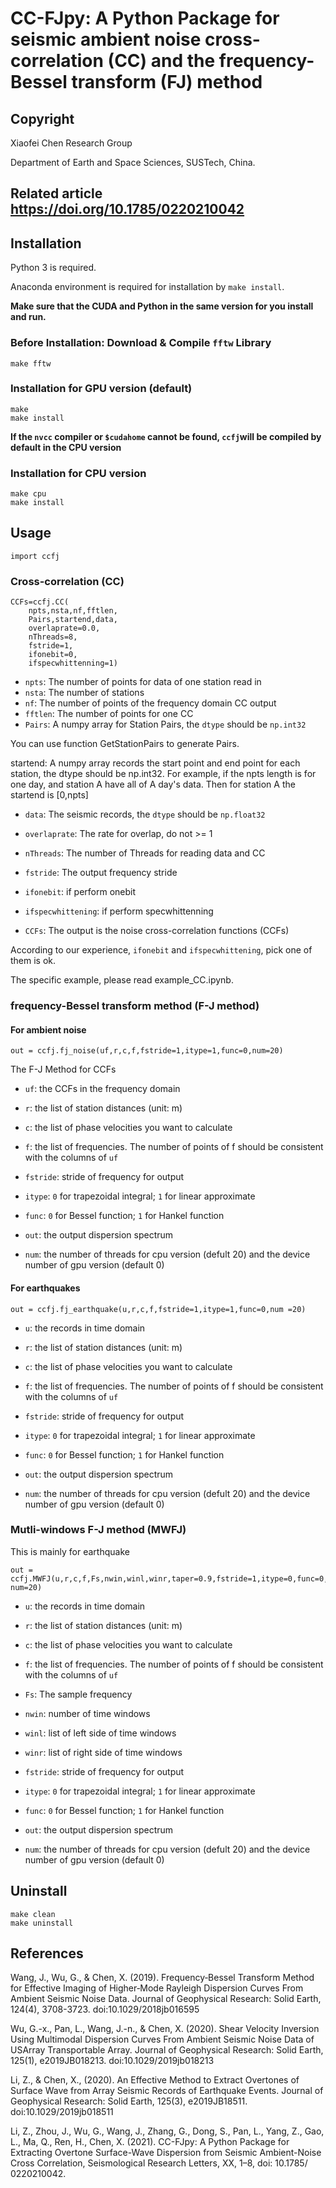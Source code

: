 # CC-FJpy: A Python Package for seismic ambient noise cross-correlation (CC) and the frequency-Bessel transform (FJ)  method

## Copyright

Xiaofei Chen Research Group

Department of Earth and Space Sciences, SUSTech, China.

## Related article https://doi.org/10.1785/0220210042

## Installation

Python 3 is required.

Anaconda environment is required for installation by `make install`.

**Make sure that the CUDA and Python in the same version for you install and run.**



### Before Installation: Download & Compile `fftw` Library

```
make fftw
```

### Installation for GPU version (default)

```
make
make install
```

**If the `nvcc` compiler or `$cudahome` cannot be found, `ccfj`will be compiled by default in the CPU version**

### Installation for CPU version

```
make cpu
make install
```


## Usage

```
import ccfj
```

### Cross-correlation (CC)


```
CCFs=ccfj.CC(
    npts,nsta,nf,fftlen,
    Pairs,startend,data,
    overlaprate=0.0,
    nThreads=8,
    fstride=1,
    ifonebit=0,
    ifspecwhittenning=1)
```

- `npts`: The number of points for data of one station read in
- `nsta`: The number of stations
- `nf`: The number of points of the frequency domain CC output
- `fftlen`: The number of points for one CC
- `Pairs`: A numpy array for Station Pairs, the `dtype` should be `np.int32`

You can use function GetStationPairs to generate Pairs.

startend: A numpy array records the start point and end point for each station, the dtype should be np.int32. For example, if the npts length is for one day, and station A have all of A day's data. Then for station A the startend is [0,npts]

- `data`: The seismic records, the `dtype` should be `np.float32`
- `overlaprate`: The rate for overlap, do not >= 1

- `nThreads`: The number of Threads for reading data and CC

- `fstride`: The output frequency stride

- `ifonebit`: if perform onebit

- `ifspecwhittening`: if perform specwhittenning

- `CCFs`: The output is the noise cross-correlation functions (CCFs)

According to our experience, `ifonebit` and `ifspecwhittening`, pick one of them is ok.


The specific example, please read example_CC.ipynb.

### frequency-Bessel transform method (F-J method)
#### For ambient noise 

```
out = ccfj.fj_noise(uf,r,c,f,fstride=1,itype=1,func=0,num=20)
```

The F-J Method for CCFs

- `uf`: the CCFs in the frequency domain

- `r`: the list of station distances (unit: m)

- `c`: the list of phase velocities you want to calculate

- `f`: the list of frequencies. The number of points of f should be consistent with the columns of `uf`

- `fstride`: stride of frequency for output

- `itype`: `0` for trapezoidal integral; `1` for linear approximate

- `func`: `0` for Bessel function; `1` for Hankel function

- `out`: the output dispersion spectrum

- `num`: the number of threads for cpu version (defult 20) and the device number of gpu version (default 0)


#### For earthquakes

```
out = ccfj.fj_earthquake(u,r,c,f,fstride=1,itype=1,func=0,num =20)
```


- `u`: the records in time domain

- `r`: the list of station distances (unit: m)

- `c`: the list of phase velocities you want to calculate

- `f`: the list of frequencies. The number of points of f should be consistent with the columns of `uf`

- `fstride`: stride of frequency for output

- `itype`: `0` for trapezoidal integral; `1` for linear approximate

- `func`: `0` for Bessel function; `1` for Hankel function

- `out`: the output dispersion spectrum

- `num`: the number of threads for cpu version (defult 20) and the device number of gpu version (default 0)

### Mutli-windows F-J method (MWFJ)

This is mainly for earthquake

```
out = ccfj.MWFJ(u,r,c,f,Fs,nwin,winl,winr,taper=0.9,fstride=1,itype=0,func=0, num=20)
```

- `u`: the records in time domain

- `r`: the list of station distances (unit: m)

- `c`: the list of phase velocities you want to calculate

- `f`: the list of frequencies. The number of points of f should be consistent with the columns of `uf`

- `Fs`: The sample frequency

- `nwin`: number of time windows

- `winl`: list of left side of time windows

- `winr`: list of right side of time windows

- `fstride`: stride of frequency for output

- `itype`: `0` for trapezoidal integral; `1` for linear approximate

- `func`: `0` for Bessel function; `1` for Hankel function

- `out`: the output dispersion spectrum

- `num`: the number of threads for cpu version (defult 20) and the device number of gpu version (default 0)


## Uninstall

```
make clean
make uninstall
```
## References
Wang, J., Wu, G., & Chen, X. (2019). Frequency‐Bessel Transform Method for Effective Imaging of Higher‐Mode Rayleigh Dispersion Curves From Ambient Seismic Noise Data. Journal of Geophysical Research: Solid Earth, 124(4), 3708-3723. doi:10.1029/2018jb016595

Wu, G.-x., Pan, L., Wang, J.-n., & Chen, X. (2020). Shear Velocity Inversion Using Multimodal Dispersion Curves From Ambient Seismic Noise Data of USArray Transportable Array. Journal of Geophysical Research: Solid Earth, 125(1), e2019JB018213. doi:10.1029/2019jb018213

Li, Z., & Chen, X., (2020). An Effective Method to Extract Overtones of Surface Wave from Array Seismic Records of Earthquake Events. Journal of Geophysical Research: Solid Earth, 125(3), e2019JB18511. doi:10.1029/2019jb018511

Li, Z., Zhou, J., Wu, G., Wang, J., Zhang, G., Dong, S., Pan, L., Yang, Z., Gao, L., Ma, Q., Ren, H., Chen, X. (2021). CC-FJpy: A Python Package for Extracting Overtone Surface-Wave Dispersion from Seismic Ambient-Noise Cross Correlation, Seismological Research Letters, XX, 1–8, doi: 10.1785/ 0220210042.
